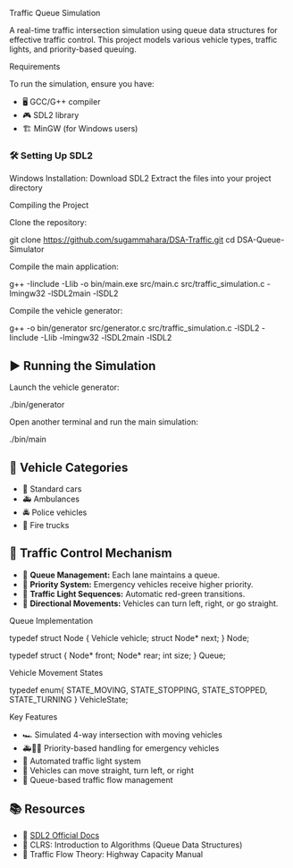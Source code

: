 Traffic Queue Simulation

A real-time traffic intersection simulation using queue data structures for effective traffic control. This project models various vehicle types, traffic lights, and priority-based queuing.



Requirements

To run the simulation, ensure you have:

- 🖥️ GCC/G++ compiler
- 🎮 SDL2 library
- 🏗️ MinGW (for Windows users)

### 🛠 Setting Up SDL2

Windows Installation:
Download SDL2
Extract the files into your project directory

Compiling the Project

Clone the repository:

git clone https://github.com/sugammahara/DSA-Traffic.git
cd DSA-Queue-Simulator

 Compile the main application:

g++ -Iinclude -Llib -o bin/main.exe src/main.c src/traffic_simulation.c -lmingw32 -lSDL2main -lSDL2


Compile the vehicle generator:

g++ -o bin/generator src/generator.c src/traffic_simulation.c -lSDL2 -Iinclude -Llib -lmingw32 -lSDL2main -lSDL2


## ▶️ Running the Simulation

Launch the vehicle generator:

./bin/generator

Open another terminal and run the main simulation:

./bin/main

## 🚙 Vehicle Categories
- 🚗 Standard cars
- 🚑 Ambulances
- 🚔 Police vehicles
- 🚒 Fire trucks

## 🏁 Traffic Control Mechanism

- 🚦 **Queue Management:** Each lane maintains a queue.
- 🚨 **Priority System:** Emergency vehicles receive higher priority.
- 🔄 **Traffic Light Sequences:** Automatic red-green transitions.
- 🔁 **Directional Movements:** Vehicles can turn left, right, or go straight.


Queue Implementation

typedef struct Node {
    Vehicle vehicle;
    struct Node* next;
} Node;

typedef struct {
    Node* front;
    Node* rear;
    int size;
} Queue;


Vehicle Movement States

typedef enum{
    STATE_MOVING,
    STATE_STOPPING,
    STATE_STOPPED,
    STATE_TURNING
    } VehicleState;

Key Features

- 🏎️ Simulated 4-way intersection with moving vehicles
- 🚑🚓🚒 Priority-based handling for emergency vehicles
- 🚦 Automated traffic light system
- 🔄 Vehicles can move straight, turn left, or right
- 🎯 Queue-based traffic flow management

## 📚 Resources
- 📖 [SDL2 Official Docs](https://wiki.libsdl.org/)
- 📘 CLRS: Introduction to Algorithms (Queue Data Structures)
- 🚦 Traffic Flow Theory: Highway Capacity Manual

